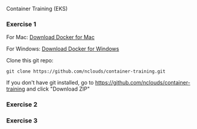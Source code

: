 
Container Training (EKS)

### Exercise 1

 For Mac: [Download Docker for Mac](https://docs.docker.com/docker-for-mac/install/)

 For Windows:  [Download Docker for Windows](https://docs.docker.com/docker-for-windows/install/)

 Clone this git repo: 
 ```
 git clone https://github.com/nclouds/container-training.git
 ```
 If you don't have git installed, go to https://github.com/nclouds/container-training and click "Download ZIP"



### Exercise 2



### Exercise 3

